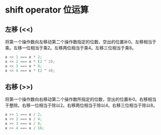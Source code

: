 # shift operator 位运算

## 左移 (<<)

将第一个操作数向左移动第二个操作数指定的位数，空出的位置补0。左移相当于乘。左移一位相当于乘2。左移两位相当于乘4。左移三位相当于乘8。

```javascript
x << 1 === x * 2;
x << 2 === x * (2 ^ 2);
x << 3 === x * 8;
x << 4 === x * (2 ^ 4);
```

## 右移 (>>)

将第一个操作数向右移动第二个操作数所指定的位数，空出的位置补0。右移相当于整除。右移一位相当于除以2。右移两位相当于除以4。右移三位相当于除以8。

```javascript
x >> 1 === x / 2;
x >> 2 === x / 4;
x >> 3 === x / 8;
x >> 4 === x / 16;
```
